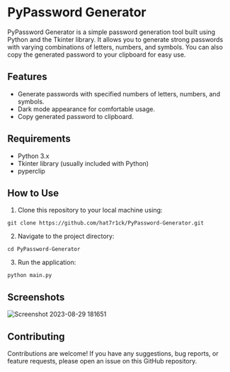 # PyPassword Generator

PyPassword Generator is a simple password generation tool built using Python and the Tkinter library. It allows you to generate strong passwords with varying combinations of letters, numbers, and symbols. You can also copy the generated password to your clipboard for easy use.

## Features

- Generate passwords with specified numbers of letters, numbers, and symbols.
- Dark mode appearance for comfortable usage.
- Copy generated password to clipboard.

## Requirements

- Python 3.x
- Tkinter library (usually included with Python)
- pyperclip

## How to Use

1. Clone this repository to your local machine using:
```
git clone https://github.com/hat7r1ck/PyPassword-Generator.git
```
2. Navigate to the project directory:
```
cd PyPassword-Generator
```
3. Run the application:
```
python main.py
```


## Screenshots
![Screenshot 2023-08-29 181651](https://github.com/hat7r1ck/PyPassword-Generator/assets/110708720/db9142fa-1ecd-4a8a-9f2e-3a65dfed1533)


## Contributing

Contributions are welcome! If you have any suggestions, bug reports, or feature requests, please open an issue on this GitHub repository.



